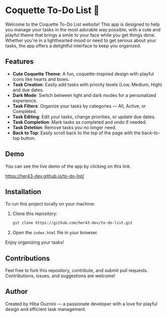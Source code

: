 # Coquette To-Do List 💖

Welcome to the Coquette To-Do List website! This app is designed to help you manage your tasks in the most adorable way possible, with a cute and playful theme that brings a smile to your face while you get things done. Whether you're in a lighthearted mood or need to get serious about your tasks, the app offers a delightful interface to keep you organized.

## Features
- **Cute Coquette Theme**: A fun, coquette-inspired design with playful icons like hearts and bows.
- **Task Creation**: Easily add tasks with priority levels (Low, Medium, High) and due dates.
- **Dark Mode**: Switch between light and dark modes for a personalized experience.
- **Task Filters**: Organize your tasks by categories — All, Active, or Completed.
- **Task Editing**: Edit your tasks, change priorities, or update due dates.
- **Task Completion**: Mark tasks as completed and undo if needed.
- **Task Deletion**: Remove tasks you no longer need.
- **Back to Top**: Easily scroll back to the top of the page with the back-to-top button.

## Demo
You can see the live demo of the app by clicking on this link.

 https://her43-dev.github.io/to-do-list/
## Installation
To run this project locally on your machine:

1. Clone this repository:

    ```bash
    git clone https://github.com/her43-dev/to-do-list.git
    ```

2. Open the `index.html` file in your browser.

Enjoy organizing your tasks!

## Contributions
Feel free to fork this repository, contribute, and submit pull requests. Contributions, issues, and suggestions are welcome!

## Author
Created by Hiba Ouznini — a passionate developer with a love for playful design and efficient task management.
